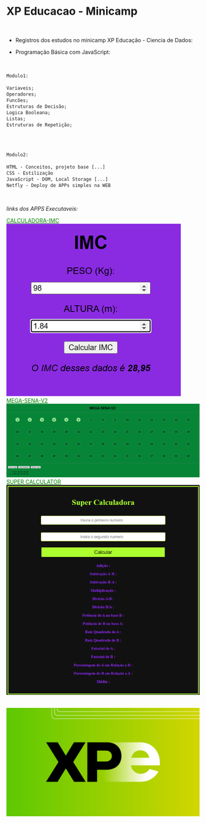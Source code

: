 # XP Educacao - Minicamp

<br>

- Registros dos estudos no minicamp XP Educação - Ciencia de Dados:

* Programação Básica com JavaScript:

<br>

    Modulo1:

    Variaveis;
    Operadores;
    Funcões;
    Estruturas de Decisão;
    Logica Booleana;
    Listas;
    Estruturas de Repetição;

<br>

<br>

    Modulo2:

    HTML - Conceitos, projeto base [...]
    CSS - Estilização
    JavaScript - DOM, Local Storage [...]
    Netfly - Deploy de APPs simples na WEB

<br>

_links dos APPS Executaveis:_

<a href="calculadora-imc-xp.netlify.app" style="color: green;">CALCULADORA-IMC</a>
<img src="/img/imc.png" alt="My cool logo"/>
<br>
<a href="https://mega-sena-local-storage.netlify.app/" style="color: green;">MEGA-SENA-V2</a>
<img src="/img/megasena.png" alt="My cool logo"/>
<br>
<a href="https://super-calculadora-xp.netlify.app/" style="color: green;">SUPER CALCULATOR</a>
<img src="/img/superCalculator.png" alt="My cool logo"/>
<br>
<br>

<img src="/img/img.png" alt="My cool logo"/>
